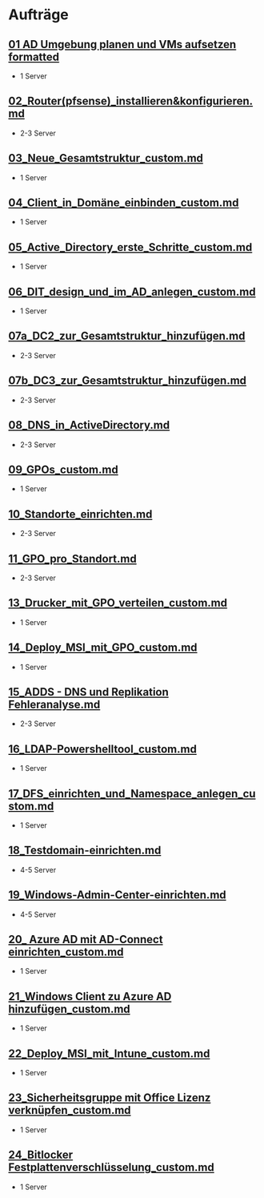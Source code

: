 # Aufträge

## [01 AD Umgebung planen und VMs aufsetzen formatted](https://github.com/PhilipHirzel/M159-Rework/blob/main/01_AD_Umgebung_planen_und_VMs_aufsetzen_formatted.md)
- 1 Server

## [02_Router(pfsense)_installieren&konfigurieren.md](https://github.com/PhilipHirzel/M159-Rework/blob/main/02_Router(pfsense)_installieren%26konfigurieren.md)
- 2-3 Server


## [03_Neue_Gesamtstruktur_custom.md](https://github.com/PhilipHirzel/M159-Rework/blob/main/03_Neue_Gesamtstruktur_custom.md)
- 1 Server

## [04_Client_in_Domäne_einbinden_custom.md](https://github.com/PhilipHirzel/M159-Rework/blob/main/04_Client_in_Dom%C3%A4ne_einbinden_custom.md)
- 1 Server

## [05_Active_Directory_erste_Schritte_custom.md](https://github.com/PhilipHirzel/M159-Rework/blob/main/05_Active_Directory_erste_Schritte_custom.md)
- 1 Server

## [06_DIT_design_und_im_AD_anlegen_custom.md](https://github.com/PhilipHirzel/M159-Rework/blob/main/06_DIT_design_und_im_AD_anlegen_custom.md)
- 1 Server

## [07a_DC2_zur_Gesamtstruktur_hinzufügen.md]()
- 2-3 Server


## [07b_DC3_zur_Gesamtstruktur_hinzufügen.md]()
- 2-3 Server


## [08_DNS_in_ActiveDirectory.md]()
- 2-3 Server


## [09_GPOs_custom.md]()
- 1 Server

## [10_Standorte_einrichten.md]()
- 2-3 Server


## [11_GPO_pro_Standort.md]()
- 2-3 Server


## [13_Drucker_mit_GPO_verteilen_custom.md]()
- 1 Server

## [14_Deploy_MSI_mit_GPO_custom.md]()
- 1 Server

## [15_ADDS - DNS und Replikation Fehleranalyse.md]()
- 2-3 Server


## [16_LDAP-Powershelltool_custom.md]()
- 1 Server

## [17_DFS_einrichten_und_Namespace_anlegen_custom.md]()
- 1 Server

## [18_Testdomain-einrichten.md]()
- 4-5 Server


## [19_Windows-Admin-Center-einrichten.md]()
- 4-5 Server

## [20_ Azure AD mit AD-Connect einrichten_custom.md]()
- 1 Server


## [21_Windows Client zu Azure AD hinzufügen_custom.md]()
- 1 Server

## [22_Deploy_MSI_mit_Intune_custom.md]()
- 1 Server


## [23_Sicherheitsgruppe mit Office Lizenz verknüpfen_custom.md]()
- 1 Server

## [24_Bitlocker Festplattenverschlüsselung_custom.md]()
- 1 Server
